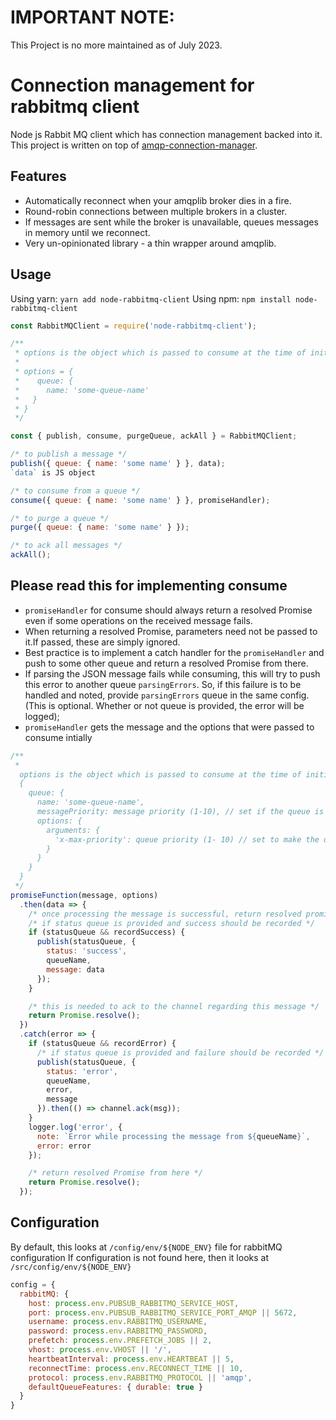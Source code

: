 # IMPORTANT NOTE:
This Project is no more maintained as of July 2023.

# Connection management for rabbitmq client

Node js Rabbit MQ client which has connection management backed into it.
This project is written on top of [amqp-connection-manager](https://github.com/benbria/node-amqp-connection-manager).

## Features

* Automatically reconnect when your amqplib broker dies in a fire.
* Round-robin connections between multiple brokers in a cluster.
* If messages are sent while the broker is unavailable, queues messages in memory until we reconnect.
* Very un-opinionated library - a thin wrapper around amqplib.

## Usage

Using yarn: `yarn add node-rabbitmq-client`
Using npm: `npm install node-rabbitmq-client`

```javascript
const RabbitMQClient = require('node-rabbitmq-client');

/**
 * options is the object which is passed to consume at the time of initialization
 *
 * options = {
 *    queue: {
 *      name: 'some-queue-name'
 *   }
 * }
 */

const { publish, consume, purgeQueue, ackAll } = RabbitMQClient;

/* to publish a message */
publish({ queue: { name: 'some name' } }, data);
`data` is JS object

/* to consume from a queue */
consume({ queue: { name: 'some name' } }, promiseHandler);

/* to purge a queue */
purge({ queue: { name: 'some name' } });

/* to ack all messages */
ackAll();
```

## Please read this for implementing consume

* `promiseHandler` for consume should always return a resolved Promise even if some operations on the received message fails.
* When returning a resolved Promise, parameters need not be passed to it.If passed, these are simply ignored.
* Best practice is to implement a catch handler for the `promiseHandler` and push to some other queue and return a resolved Promise from there.
* If parsing the JSON message fails while consuming, this will try to push this error to another queue `parsingErrors`. So, if this failure is to be handled and noted, provide `parsingErrors` queue in the same config. (This is optional. Whether or not queue is provided, the error will be logged);
* `promiseHandler` gets the message and the options that were passed to consume intially

```javascript
/**
 *
  options is the object which is passed to consume at the time of initialization
  {
    queue: {
      name: 'some-queue-name',
      messagePriority: message priority (1-10), // set if the queue is a priority queue. It is optional
      options: {
        arguments: {
          'x-max-priority': queue priority (1- 10) // set to make the queue a priority queue. It is optional
        }
      }
    }
  }
 */
promiseFunction(message, options)
  .then(data => {
    /* once processing the message is successful, return resolved promise */
    /* if status queue is provided and success should be recorded */
    if (statusQueue && recordSuccess) {
      publish(statusQueue, {
        status: 'success',
        queueName,
        message: data
      });
    }

    /* this is needed to ack to the channel regarding this message */
    return Promise.resolve();
  })
  .catch(error => {
    if (statusQueue && recordError) {
      /* if status queue is provided and failure should be recorded */
      publish(statusQueue, {
        status: 'error',
        queueName,
        error,
        message
      }).then(() => channel.ack(msg));
    }
    logger.log('error', {
      note: `Error while processing the message from ${queueName}`,
      error: error
    });

    /* return resolved Promise from here */
    return Promise.resolve();
  });
```

## Configuration

By default, this looks at `/config/env/${NODE_ENV}` file for rabbitMQ configuration
If configuration is not found here, then it looks at `/src/config/env/${NODE_ENV}`

```javascript
config = {
  rabbitMQ: {
    host: process.env.PUBSUB_RABBITMQ_SERVICE_HOST,
    port: process.env.PUBSUB_RABBITMQ_SERVICE_PORT_AMQP || 5672,
    username: process.env.RABBITMQ_USERNAME,
    password: process.env.RABBITMQ_PASSWORD,
    prefetch: process.env.PREFETCH_JOBS || 2,
    vhost: process.env.VHOST || '/',
    heartbeatInterval: process.env.HEARTBEAT || 5,
    reconnectTime: process.env.RECONNECT_TIME || 10,
    protocol: process.env.RABBITMQ_PROTOCOL || 'amqp',
    defaultQueueFeatures: { durable: true }
  }
}
```
